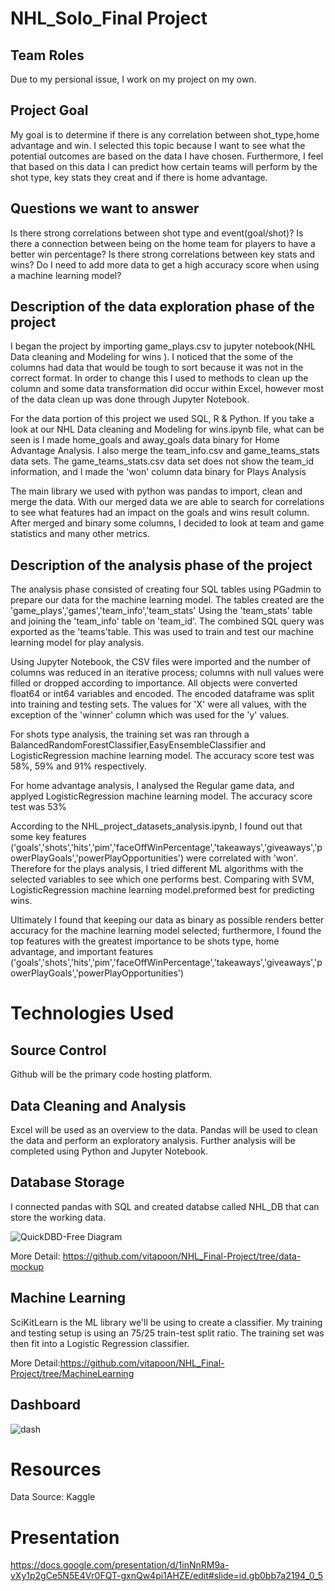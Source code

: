 # NHL_Solo_Final Project

## Team Roles
Due to my persional issue, I work on my project on my own.

## Project Goal

My goal is to determine if there is any correlation between shot_type,home advantage and win.  I selected this topic because I want to see what the potential outcomes are based on the data I have chosen. Furthermore, I feel that based on this data I can predict how certain teams will perform by the shot type, key stats they creat and if there is home advantage.

## Questions we want to answer

Is there strong correlations between shot type and event(goal/shot)?
Is there a connection between being on the home team for  players to have a better win percentage?
Is there strong correlations between key stats and wins?
Do I need to add more data to get a high accuracy score when using a machine learning model?


## Description of the data exploration phase of the project

I began the project by importing game_plays.csv to jupyter notebook(NHL Data cleaning and Modeling for wins
). I noticed that the some of the  columns had data that would be tough to sort because it was not in the correct format. In order to change this I used to methods to clean up the column and some data transformation did occur within Excel, however most of the data clean up was done through Jupyter Notebook. 

For the data portion of this project we used SQL, R & Python. If you take a look at our NHL Data cleaning and Modeling for wins.ipynb file, what can be seen is I made home_goals and away_goals data binary for Home Advantage Analysis. I also merge the team_info.csv and game_teams_stats data sets.  The game_teams_stats.csv data set does not  show the team_id information, and I made the 'won' column data binary for Plays Analysis

The main library we used with python was pandas to import, clean and merge the data. With our merged data we are able to search for correlations to see what features had an impact on the goals and wins result column. After merged and  binary some columns, I decided to look at team and game statistics and many other metrics.


## Description of the analysis phase of the project

The analysis phase consisted of creating four SQL tables using PGadmin to prepare our data for the machine learning model. The tables created are the 'game_plays','games','team_info','team_stats' Using the 'team_stats' table and joining the 'team_info' table on 'team_id'. The combined SQL query was exported as the 'teams'table. This was used to train and test our machine learning model for play analysis.

Using Jupyter Notebook, the CSV files were imported and the number of columns was reduced in an iterative process; columns with null values were filled or dropped according to importance. All objects were converted float64 or int64 variables and encoded. The encoded dataframe was split into training and testing sets. The values for 'X' were all values, with the exception of the 'winner' column which was used for the 'y' values.

For shots type analysis, the training set was ran through a BalancedRandomForestClassifier,EasyEnsembleClassifier and LogisticRegression machine learning model. The accuracy score test was 58%, 59% and 91% respectively.

For home advantage analysis, I analysed the Regular game data, and applyed LogisticRegression machine learning model. The accuracy score test was 53%

According to the NHL_project_datasets_analysis.ipynb, I found out that some key features ('goals','shots','hits','pim','faceOffWinPercentage','takeaways','giveaways','powerPlayGoals','powerPlayOpportunities') were correlated with 'won'. Therefore for the plays analysis, I tried different ML algorithms with the selected variables to see which one performs best. Comparing with SVM, LogisticRegression machine learning model.preformed best for predicting wins.

Ultimately I found that keeping our data as binary as possible renders better accuracy for the machine learning model selected; furthermore, I found the top features with the greatest importance to be shots type, home advantage, and important features
('goals','shots','hits','pim','faceOffWinPercentage','takeaways','giveaways','powerPlayGoals','powerPlayOpportunities')


# Technologies Used

## Source Control
Github will be the primary code hosting platform.

## Data Cleaning and Analysis
Excel will be used as an overview to the data. Pandas will be used to clean the data and perform an exploratory analysis. Further analysis will be completed using Python and Jupyter Notebook.

## Database Storage
I connected pandas with SQL and created databse called NHL_DB that can store the working data.

![QuickDBD-Free Diagram](https://user-images.githubusercontent.com/71739110/110926037-dc3bc080-835e-11eb-8fbc-edad464d0973.png)

More Detail: https://github.com/vitapoon/NHL_Final-Project/tree/data-mockup

## Machine Learning
SciKitLearn is the ML library we'll be using to create a classifier. My training and testing setup is using an 75/25 train-test split ratio. The training set was then fit into a Logistic Regression classifier.

More Detail:https://github.com/vitapoon/NHL_Final-Project/tree/MachineLearning

## Dashboard
![dash](https://user-images.githubusercontent.com/71739110/111620159-4e117f80-8821-11eb-8b0d-509cad5ae051.png)

# Resources
Data Source: Kaggle

# Presentation

https://docs.google.com/presentation/d/1inNnRM9a-vXy1p2gCe5N5E4Vr0FQT-gxnQw4pi1AHZE/edit#slide=id.gb0bb7a2194_0_5

